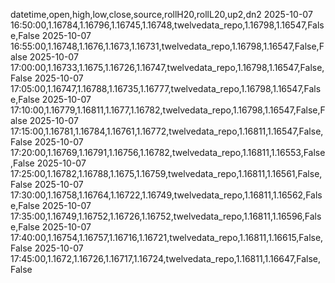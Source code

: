 datetime,open,high,low,close,source,rollH20,rollL20,up2,dn2
2025-10-07 16:50:00,1.16784,1.16796,1.16745,1.16748,twelvedata_repo,1.16798,1.16547,False,False
2025-10-07 16:55:00,1.16748,1.1676,1.1673,1.16731,twelvedata_repo,1.16798,1.16547,False,False
2025-10-07 17:00:00,1.16733,1.1675,1.16726,1.16747,twelvedata_repo,1.16798,1.16547,False,False
2025-10-07 17:05:00,1.16747,1.16788,1.16735,1.16777,twelvedata_repo,1.16798,1.16547,False,False
2025-10-07 17:10:00,1.16779,1.16811,1.1677,1.16782,twelvedata_repo,1.16798,1.16547,False,False
2025-10-07 17:15:00,1.16781,1.16784,1.16761,1.16772,twelvedata_repo,1.16811,1.16547,False,False
2025-10-07 17:20:00,1.16769,1.16791,1.16756,1.16782,twelvedata_repo,1.16811,1.16553,False,False
2025-10-07 17:25:00,1.16782,1.16788,1.1675,1.16759,twelvedata_repo,1.16811,1.16561,False,False
2025-10-07 17:30:00,1.16758,1.16764,1.16722,1.16749,twelvedata_repo,1.16811,1.16562,False,False
2025-10-07 17:35:00,1.16749,1.16752,1.16726,1.16752,twelvedata_repo,1.16811,1.16596,False,False
2025-10-07 17:40:00,1.16754,1.16757,1.16716,1.16721,twelvedata_repo,1.16811,1.16615,False,False
2025-10-07 17:45:00,1.1672,1.16726,1.16717,1.16724,twelvedata_repo,1.16811,1.16647,False,False
